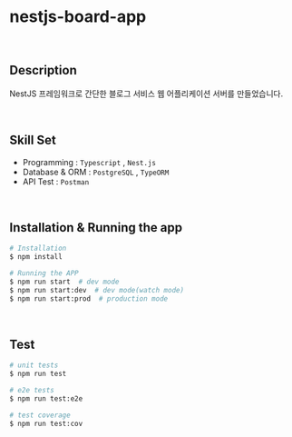 # nestjs-board-app

<br>

## Description

NestJS 프레임워크로 간단한 블로그 서비스 웹 어플리케이션 서버를 만들었습니다.

<br>

## Skill Set

- Programming : `Typescript` , `Nest.js`
- Database & ORM : `PostgreSQL` , `TypeORM`
- API Test : `Postman`

<br>

## Installation & Running the app

```bash
# Installation
$ npm install

# Running the APP
$ npm run start  # dev mode
$ npm run start:dev  # dev mode(watch mode)
$ npm run start:prod  # production mode
```

<br>

## Test

```bash
# unit tests
$ npm run test

# e2e tests
$ npm run test:e2e

# test coverage
$ npm run test:cov
```

<br>
